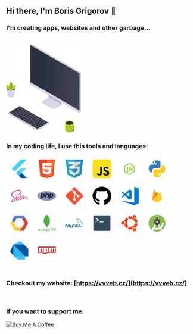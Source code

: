 ## Hi there, I'm Boris Grigorov 🎉 ##

### I'm creating apps, websites and other garbage... ###

<br/>
<img alt="workspace" width="200px" src="Icons/workspace.png">

### In my coding life, I use this tools and languages: ##

<img alt="icon" width="50px" style="display: inline-block; padding: 10px;" src="https://github.com/borisgrigorov/borisgrigorov/raw/master/Icons/flutter.png" />
<img alt="icon" width="50px" style="display: inline-block; padding: 10px;" src="https://github.com/borisgrigorov/borisgrigorov/raw/master/Icons/html.png" />
<img alt="icon" width="50px" style="display: inline-block; padding: 10px;" src="https://github.com/borisgrigorov/borisgrigorov/raw/master/Icons/css.png" />
<img alt="icon" width="50px" style="display: inline-block; padding: 10px;" src="https://github.com/borisgrigorov/borisgrigorov/raw/master/Icons/js.png" />
<img alt="icon" width="50px" style="display: inline-block; padding: 10px;" src="https://github.com/borisgrigorov/borisgrigorov/raw/master/Icons/nodejs.png" />
<img alt="icon" width="50px" style="display: inline-block; padding: 10px;" src="https://github.com/borisgrigorov/borisgrigorov/raw/master/Icons/python.png" />
<img alt="icon" width="50px" style="display: inline-block; padding: 10px;" src="https://github.com/borisgrigorov/borisgrigorov/raw/master/Icons/sass.png" />
<img alt="icon" width="50px" style="display: inline-block; padding: 10px;" src="https://github.com/borisgrigorov/borisgrigorov/raw/master/Icons/php.png" />
<img alt="icon" width="50px" style="display: inline-block; padding: 10px;" src="https://github.com/borisgrigorov/borisgrigorov/raw/master/Icons/git.png" />
<img alt="icon" width="50px" style="display: inline-block; padding: 10px;" src="https://github.com/borisgrigorov/borisgrigorov/raw/master/Icons/github.png" />
<img alt="icon" width="50px" style="display: inline-block; padding: 10px;" src="https://github.com/borisgrigorov/borisgrigorov/raw/master/Icons/vscode.png" />
<img alt="icon" width="50px" style="display: inline-block; padding: 10px;" src="https://github.com/borisgrigorov/borisgrigorov/raw/master/Icons/firebase.png" />
<img alt="icon" width="50px" style="display: inline-block; padding: 10px;" src="https://github.com/borisgrigorov/borisgrigorov/raw/master/Icons/google.png" />
<img alt="icon" width="50px" style="display: inline-block; padding: 10px;" src="https://github.com/borisgrigorov/borisgrigorov/raw/master/Icons/mongo.png" />
<img alt="icon" width="50px" style="display: inline-block; padding: 10px;" src="https://github.com/borisgrigorov/borisgrigorov/raw/master/Icons/mysql.png" />
<img alt="icon" width="50px" style="display: inline-block; padding: 10px;" src="https://github.com/borisgrigorov/borisgrigorov/raw/master/Icons/terminal.png" />
<img alt="icon" width="50px" style="display: inline-block; padding: 10px;" src="https://github.com/borisgrigorov/borisgrigorov/raw/master/Icons/ubuntu.png" />
<img alt="icon" width="50px" style="display: inline-block; padding: 10px;" src="https://github.com/borisgrigorov/borisgrigorov/raw/master/Icons/as.png" />
<img alt="icon" width="50px" style="display: inline-block; padding: 10px;" src="https://github.com/borisgrigorov/borisgrigorov/raw/master/Icons/dart.png" />
<img alt="icon" width="50px" style="display: inline-block; padding: 10px;" src="https://github.com/borisgrigorov/borisgrigorov/raw/master/Icons/npm.png" />

<br/>
<br/>

<!--<img align="left" alt="codeSTACKr's Github Stats" src="https://github-readme-stats.vercel.app/api?username=borisgrigorov&show_icons=true&hide_border=true" />-->

### Checkout my website: [https://vvveb.cz/](https://vvveb.cz/) ###
<br/>

### If you want to support me: ###
<a href="https://www.buymeacoffee.com/borisgrigorov" target="_blank"><img src="https://cdn.buymeacoffee.com/buttons/lato-green.png" alt="Buy Me A Coffee" style="height: 51px !important;width: 217px !important;" ></a>